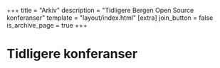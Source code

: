 +++
title = "Arkiv"
description = "Tidligere Bergen Open Source konferanser"
template = "layout/index.html"
[extra]
join_button = false
is_archive_page = true
+++

# Tidligere konferanser

